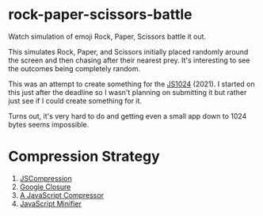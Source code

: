 # rock-paper-scissors-battle
Watch simulation of emoji Rock, Paper, Scissors battle it out.

This simulates Rock, Paper, and Scissors initially placed randomly around the screen and then chasing after their nearest prey. It's interesting to see the outcomes being completely random.

This was an attempt to create something for the [JS1024](https://js1024.fun/) (2021). I started on this just after the deadline so I wasn't planning on submitting it but rather just see if I could create something for it.

Turns out, it's very hard to do and getting even a small app down to 1024 bytes seems impossible.

# Compression Strategy

1. [JSCompression](https://jscompress.com/)
2. [Google Closure](https://closure-compiler.appspot.com/)
3. [A JavaScript Compressor](http://dean.edwards.name/packer/)
4. [JavaScript Minifier](https://javascript-minifier.com/)